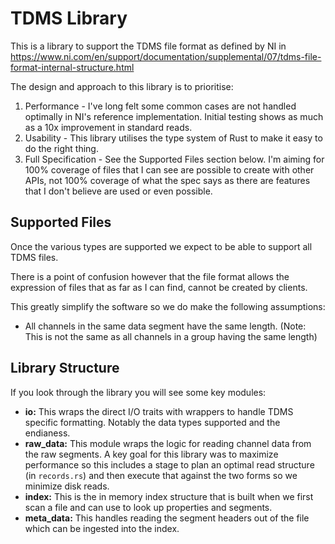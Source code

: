 # TDMS Library

This is a library to support the TDMS file format as defined by NI in https://www.ni.com/en/support/documentation/supplemental/07/tdms-file-format-internal-structure.html

The design and approach to this library is to prioritise:

1. Performance - I've long felt some common cases are not handled optimally in NI's reference implementation. Initial testing shows as much as a 10x improvement in standard reads.
2. Usability - This library utilises the type system of Rust to make it easy to do the right thing.
3. Full Specification - See the Supported Files section below. I'm aiming for 100% coverage of files that I can see are possible to create with other APIs, not 100% coverage of what the spec says as there are features that I don't believe are used or even possible.


## Supported Files

Once the various types are supported we expect to be able to support all TDMS files.

There is a point of confusion however that the file format allows the expression of files that as far as I can find, cannot be created by clients.

This greatly simplify the software so we do make the following assumptions:

* All channels in the same data segment have the same length. (Note: This is not the same as all channels in a group having the same length)

## Library Structure

If you look through the library you will see some key modules:

* **io:** This wraps the direct I/O traits with wrappers to handle TDMS specific formatting. Notably the data types supported and the endianess.
* **raw_data:** This module wraps the logic for reading channel data from the raw segments. A key goal for this library was to maximize performance so this includes a stage to plan an optimal read structure (in `records.rs`) and then execute that against the two forms so we minimize disk reads.
* **index:** This is the in memory index structure that is built when we first scan a file and can use to look up properties and segments.
* **meta_data:** This handles reading the segment headers out of the file which can be ingested into the index.